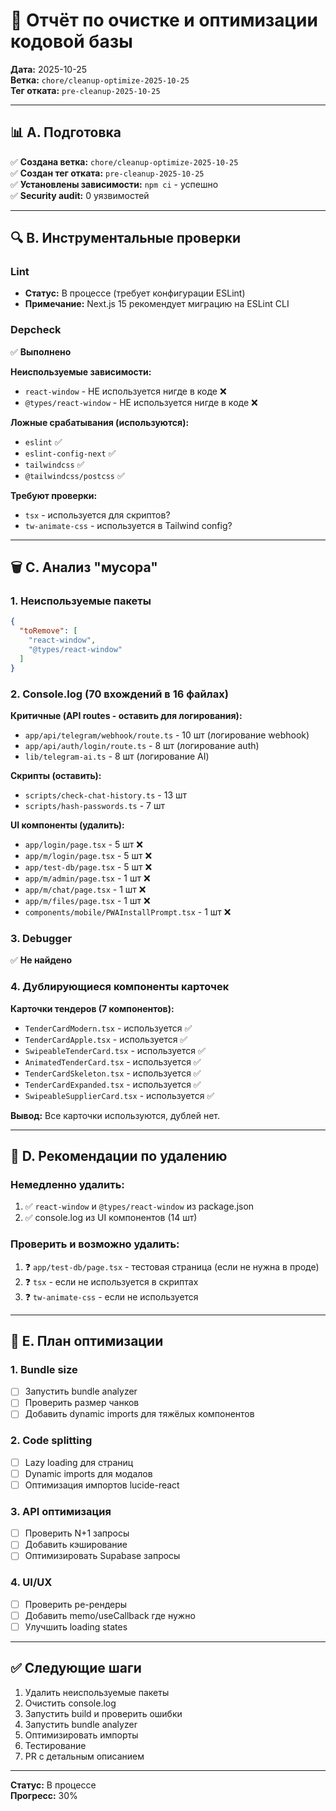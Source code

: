 # 🧹 Отчёт по очистке и оптимизации кодовой базы

**Дата:** 2025-10-25  
**Ветка:** `chore/cleanup-optimize-2025-10-25`  
**Тег отката:** `pre-cleanup-2025-10-25`

---

## 📊 A. Подготовка

✅ **Создана ветка:** `chore/cleanup-optimize-2025-10-25`  
✅ **Создан тег отката:** `pre-cleanup-2025-10-25`  
✅ **Установлены зависимости:** `npm ci` - успешно  
✅ **Security audit:** 0 уязвимостей

---

## 🔍 B. Инструментальные проверки

### Lint
- **Статус:** В процессе (требует конфигурации ESLint)
- **Примечание:** Next.js 15 рекомендует миграцию на ESLint CLI

### Depcheck
✅ **Выполнено**

**Неиспользуемые зависимости:**
- `react-window` - НЕ используется нигде в коде ❌
- `@types/react-window` - НЕ используется нигде в коде ❌

**Ложные срабатывания (используются):**
- `eslint` ✅
- `eslint-config-next` ✅
- `tailwindcss` ✅
- `@tailwindcss/postcss` ✅

**Требуют проверки:**
- `tsx` - используется для скриптов?
- `tw-animate-css` - используется в Tailwind config?

---

## 🗑️ C. Анализ "мусора"

### 1. Неиспользуемые пакеты
```json
{
  "toRemove": [
    "react-window",
    "@types/react-window"
  ]
}
```

### 2. Console.log (70 вхождений в 16 файлах)

**Критичные (API routes - оставить для логирования):**
- `app/api/telegram/webhook/route.ts` - 10 шт (логирование webhook)
- `app/api/auth/login/route.ts` - 8 шт (логирование auth)
- `lib/telegram-ai.ts` - 8 шт (логирование AI)

**Скрипты (оставить):**
- `scripts/check-chat-history.ts` - 13 шт
- `scripts/hash-passwords.ts` - 7 шт

**UI компоненты (удалить):**
- `app/login/page.tsx` - 5 шт ❌
- `app/m/login/page.tsx` - 5 шт ❌
- `app/test-db/page.tsx` - 5 шт ❌
- `app/m/admin/page.tsx` - 1 шт ❌
- `app/m/chat/page.tsx` - 1 шт ❌
- `app/m/files/page.tsx` - 1 шт ❌
- `components/mobile/PWAInstallPrompt.tsx` - 1 шт ❌

### 3. Debugger
✅ **Не найдено**

### 4. Дублирующиеся компоненты карточек

**Карточки тендеров (7 компонентов):**
- `TenderCardModern.tsx` - используется ✅
- `TenderCardApple.tsx` - используется ✅
- `SwipeableTenderCard.tsx` - используется ✅
- `AnimatedTenderCard.tsx` - используется ✅
- `TenderCardSkeleton.tsx` - используется ✅
- `TenderCardExpanded.tsx` - используется ✅
- `SwipeableSupplierCard.tsx` - используется ✅

**Вывод:** Все карточки используются, дублей нет.

---

## 📝 D. Рекомендации по удалению

### Немедленно удалить:
1. ✅ `react-window` и `@types/react-window` из package.json
2. ✅ console.log из UI компонентов (14 шт)

### Проверить и возможно удалить:
1. ❓ `app/test-db/page.tsx` - тестовая страница (если не нужна в проде)
2. ❓ `tsx` - если не используется в скриптах
3. ❓ `tw-animate-css` - если не используется

---

## 🚀 E. План оптимизации

### 1. Bundle size
- [ ] Запустить bundle analyzer
- [ ] Проверить размер чанков
- [ ] Добавить dynamic imports для тяжёлых компонентов

### 2. Code splitting
- [ ] Lazy loading для страниц
- [ ] Dynamic imports для модалов
- [ ] Оптимизация импортов lucide-react

### 3. API оптимизация
- [ ] Проверить N+1 запросы
- [ ] Добавить кэширование
- [ ] Оптимизировать Supabase запросы

### 4. UI/UX
- [ ] Проверить ре-рендеры
- [ ] Добавить memo/useCallback где нужно
- [ ] Улучшить loading states

---

## ✅ Следующие шаги

1. Удалить неиспользуемые пакеты
2. Очистить console.log
3. Запустить build и проверить ошибки
4. Запустить bundle analyzer
5. Оптимизировать импорты
6. Тестирование
7. PR с детальным описанием

---

**Статус:** В процессе  
**Прогресс:** 30%
